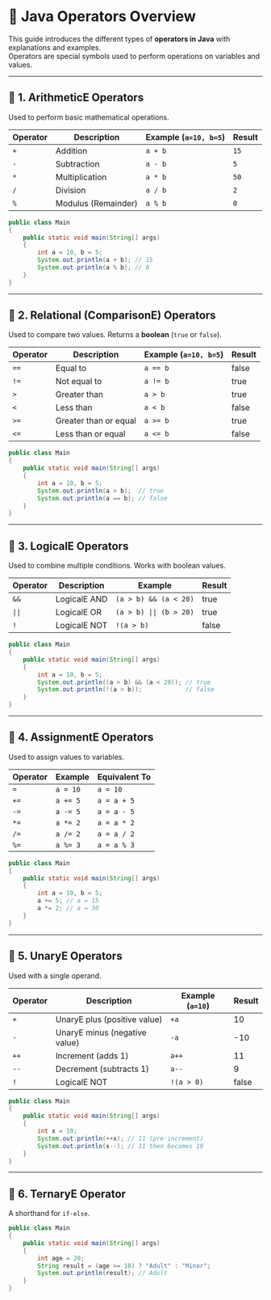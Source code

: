 # 📝 Java Operators Overview

This guide introduces the different types of **operators in Java** with explanations and examples.  
Operators are special symbols used to perform operations on variables and values.

---

## 🔹 1. ArithmeticE Operators
Used to perform basic mathematical operations.

| Operator | Description         | Example (`a=10, b=5`) | Result |
|----------|---------------------|-----------------------|--------|
| `+`      | Addition            | `a + b`               | `15`   |
| `-`      | Subtraction         | `a - b`               | `5`    |
| `*`      | Multiplication      | `a * b`               | `50`   |
| `/`      | Division            | `a / b`               | `2`    |
| `%`      | Modulus (Remainder) | `a % b`               | `0`    |

```java
public class Main 
{
    public static void main(String[] args) 
    {
        int a = 10, b = 5;
        System.out.println(a + b); // 15
        System.out.println(a % b); // 0
    }
}

````

---

## 🔹 2. Relational (ComparisonE) Operators

Used to compare two values. Returns a **boolean** (`true` or `false`).

| Operator | Description           | Example (`a=10, b=5`) | Result |
|----------|-----------------------|-----------------------|--------|
| `==`     | Equal to              | `a == b`              | false  |
| `!=`     | Not equal to          | `a != b`              | true   |
| `>`      | Greater than          | `a > b`               | true   |
| `<`      | Less than             | `a < b`               | false  |
| `>=`     | Greater than or equal | `a >= b`              | true   |
| `<=`     | Less than or equal    | `a <= b`              | false  |

```java
public class Main
{
    public static void main(String[] args)
    {
        int a = 10, b = 5;
        System.out.println(a > b);  // true
        System.out.println(a == b); // false
    }
}

```

---

## 🔹 3. LogicalE Operators

Used to combine multiple conditions. Works with boolean values.

| Operator | Description | Example                 | Result |
|----------|-------------|-------------------------|--------|
| `&&`     | LogicalE AND | `(a > b) && (a < 20)`   | true   |
| `\|\|`   | LogicalE OR  | `(a > b) \|\| (b > 20)` | true   |
| `!`      | LogicalE NOT | `!(a > b)`              | false  |

```java
public class Main
{
    public static void main(String[] args)
    {
        int a = 10, b = 5;
        System.out.println((a > b) && (a < 20)); // true
        System.out.println(!(a > b));            // false
    }
}

```

---

## 🔹 4. AssignmentE Operators

Used to assign values to variables.

| Operator | Example  | Equivalent To |
|----------|----------|---------------|
| `=`      | `a = 10` | `a = 10`      |
| `+=`     | `a += 5` | `a = a + 5`   |
| `-=`     | `a -= 5` | `a = a - 5`   |
| `*=`     | `a *= 2` | `a = a * 2`   |
| `/=`     | `a /= 2` | `a = a / 2`   |
| `%=`     | `a %= 3` | `a = a % 3`   |

```java
public class Main
{
    public static void main(String[] args)
    {
        int a = 10, b = 5;
        a += 5; // a = 15
        a *= 2; // a = 30
    }
}

```

---

## 🔹 5. UnaryE Operators

Used with a single operand.

| Operator | Description                  | Example (`a=10`) | Result |
|----------|------------------------------|------------------|--------|
| `+`      | UnaryE plus (positive value)  | `+a`             | 10     |
| `-`      | UnaryE minus (negative value) | `-a`             | -10    |
| `++`     | Increment (adds 1)           | `a++`            | 11     |
| `--`     | Decrement (subtracts 1)      | `a--`            | 9      |
| `!`      | LogicalE NOT                  | `!(a > 0)`       | false  |

```java
public class Main
{
    public static void main(String[] args)
    {
        int x = 10;
        System.out.println(++x); // 11 (pre-increment)
        System.out.println(x--); // 11 then becomes 10
    }
}

```
---

## 🔹 6. TernaryE Operator

A shorthand for `if-else`.

```java
public class Main
{
    public static void main(String[] args)
    {
        int age = 20;
        String result = (age >= 18) ? "Adult" : "Minor";
        System.out.println(result); // Adult
    }
}

```